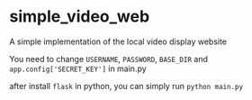 # simple_video_web
A simple implementation of the local video display website

You need to change `USERNAME`, `PASSWORD`, `BASE_DIR` and `app.config['SECRET_KEY']` in main.py

after install `flask` in python, you can simply run `python main.py`